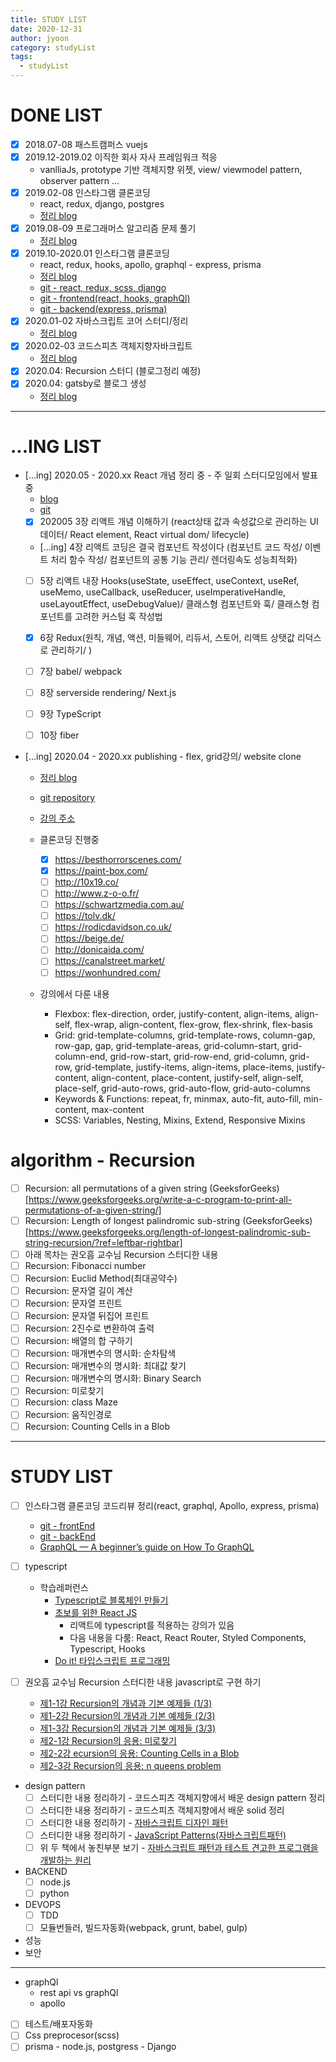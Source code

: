 ```yaml
---
title: STUDY LIST
date: 2020-12-31
author: jyoon
category: studyList
tags:
  - studyList
---
```


# DONE LIST
- [x] 2018.07-08 패스트캠퍼스 vuejs
- [x] 2019.12-2019.02 이직한 회사 자사 프레임워크 적응
  - vanlliaJs, prototype 기반 객체지향 위젯, view/ viewmodel pattern, observer pattern ...
- [x] 2019.02-08 인스타그램 클론코딩
  - react, redux, django, postgres
  - [정리 blog](https://happyjy.netlify.app/category/#ToyProj)
- [x] 2019.08-09 프로그래머스 알고리즘 문제 풀기
  - [정리 blog](https://happyjy.netlify.app/category/#Algorithm)
- [x] 2019.10-2020.01 인스타그램 클론코딩
  - react, redux, hooks, apollo, graphql - express, prisma
  - [정리 blog](https://happyjy.netlify.app/category#ToyProj)
  - [git - react, redux, scss, django](https://github.com/happyjy/yoonGram)
  - [git - frontend(react, hooks, graphQl)](https://github.com/happyjy/prismagram-frontend)
  - [git - backend(express, prisma)](https://github.com/happyjy/prismagram)
- [x] 2020.01-02 자바스크립트 코어 스터디/정리
  - [정리 blog](https://happyjy.netlify.app/category/#Javascript%20Core)
- [x] 2020.02-03 코드스피츠 객체지향자바크립트
  - [정리 blog](https://5ebaa7a69c2fac0007f629c1--happyjy.netlify.app/category/#%EA%B0%9D%EC%B2%B4%EC%A7%80%ED%96%A5%20%EC%9E%90%EB%B0%94%EC%8A%A4%ED%81%AC%EB%A6%BD%ED%8A%B8)
- [x] 2020.04: Recursion 스터디 (블로그정리 예정)
- [x] 2020.04: gatsby로 블로그 생성
  - [정리 blog](https://5ebaa7a69c2fac0007f629c1--happyjy.netlify.app/category/#React)

---
# ...ING LIST
- [...ing] 2020.05 - 2020.xx React 개념 정리 중 - 주 일회 스터디모임에서 발표 중
  - [blog](https://happyjy.netlify.app/category/#React)
  - [git](https://github.com/happyjy/learning-react)
  - [x] 202005 3장 리액트 개념 이해하기 (react상태 값과 속성값으로 관리하는 UI 데이터/ React element, React virtual dom/ lifecycle)
  - [...ing] 4장 리액트 코딩은 결국 컴포넌트 작성이다 (컴포넌트 코드 작성/ 이벤트 처리 함수 작성/ 컴포넌트의 공통 기능 관리/ 렌더링속도 성능최적화)
  - [ ] 5장 리액트 내장 Hooks(useState, useEffect, useContext, useRef, useMemo, useCallback, useReducer, useImperativeHandle, useLayoutEffect, useDebugValue)/ 클래스형 컴포넌트와 훅/ 클래스형 컴포넌트를 고려한 커스텀 훅 작성법
  - [x] 6장 Redux(원칙, 개념, 액션, 미들웨어, 리듀서, 스토어, 리액트 상탯값 리덕스로 관리하기/ )
  - [ ] 7장 babel/ webpack
  - [ ] 8장 serverside rendering/ Next.js
  - [ ] 9장 TypeScript
  - [ ] 10장 fiber


- [...ing] 2020.04 - 2020.xx publishing - flex, grid강의/ website clone
  - [정리 blog](https://happyjy.netlify.app/category/#CloneWebSite)
  - [git repository](https://github.com/happyjy/learning-scss-masterclass) 
  - [강의 주소](https://academy.nomadcoders.co/p/cssnext-css-layout-masterclass)
  
  - 클론코딩 진행중 
    - [x] https://besthorrorscenes.com/
    - [x] https://paint-box.com/
    - [ ] http://10x19.co/
    - [ ] http://www.z-o-o.fr/
    - [ ] https://schwartzmedia.com.au/
    - [ ] https://tolv.dk/
    - [ ] https://rodicdavidson.co.uk/
    - [ ] https://beige.de/
    - [ ] http://donicaida.com/
    - [ ] https://canalstreet.market/
    - [ ] https://wonhundred.com/
  - 강의에서 다룬 내용
    - Flexbox: flex-direction, order, justify-content, align-items, align-self, flex-wrap, align-content, flex-grow, flex-shrink, flex-basis
    - Grid: grid-template-columns, grid-template-rows, column-gap, row-gap, gap, grid-template-areas, grid-column-start, grid-column-end, grid-row-start, grid-row-end, grid-column, grid-row, grid-template, justify-items, align-items, place-items, justify-content, align-content, place-content, justify-self, align-self, place-self, grid-auto-rows, grid-auto-flow, grid-auto-columns
    - Keywords & Functions: repeat, fr, minmax, auto-fit, auto-fill, min-content, max-content
    - SCSS: Variables, Nesting, Mixins, Extend, Responsive Mixins

# algorithm - Recursion
  - [ ] Recursion: all permutations of a given string (GeeksforGeeks)[https://www.geeksforgeeks.org/write-a-c-program-to-print-all-permutations-of-a-given-string/]
  - [ ] Recursion: Length of longest palindromic sub-string (GeeksforGeeks)[https://www.geeksforgeeks.org/length-of-longest-palindromic-sub-string-recursion/?ref=leftbar-rightbar]
  - [ ] 아래 목차는 권오흠 교수님 Recursion 스터디한 내용
  - [ ] Recursion: Fibonacci number 
  - [ ] Recursion: Euclid Method(최대공약수)
  - [ ] Recursion: 문자열 길이 계산
  - [ ] Recursion: 문자열 프린트 
  - [ ] Recursion: 문자열 뒤집어 프린트 
  - [ ] Recursion: 2진수로 변환하여 출력
  - [ ] Recursion: 배열의 합 구하기 
  - [ ] Recursion: 매개변수의 명시화: 순차탐색
  - [ ] Recursion: 매개변수의 명시화: 최대값 찾기 
  - [ ] Recursion: 매개변수의 명시화: Binary Search
  - [ ] Recursion: 미로찾기 
  - [ ] Recursion: class Maze
  - [ ] Recursion: 움직인경로
  - [ ] Recursion: Counting Cells in a Blob

---
# STUDY LIST
- [ ] 인스타그램 클론코딩 코드리뷰 정리(react, graphql, Apollo, express, prisma)
  - [git - frontEnd](https://github.com/happyjy/prismagram-frontend)
  - [git - backEnd](https://github.com/happyjy/prismagram)
  - [GraphQL — A beginner’s guide on How To GraphQL](https://medium.com/@hurali/graphql-a-beginners-guide-on-how-to-graphql-6d4dc53a2c16) 
  
- [ ] typescript
  - 학습레퍼런스 
    - [Typescript로 블록체인 만들기](https://academy.nomadcoders.co/p/build-a-blockchain-with-typescript)
    - [초보를 위한 React JS](https://academy.nomadcoders.co/p/react-for-beginners)
       - 리액트에 typescript를 적용하는 강의가 있음
       - 다음 내용을 다룸: React, React Router, Styled Components, Typescript, Hooks
    - [Do it! 타입스크립트 프로그래밍](http://www.kyobobook.co.kr/product/detailViewKor.laf?ejkGb=KOR&mallGb=KOR&barcode=9791163031482&orderClick=LEa&Kc=)
    
- [ ] 권오흠 교수님 Recursion 스터디한 내용 javascript로 구현 하기
  - [제1-1강 Recursion의 개념과 기본 예제들 (1/3)](https://www.youtube.com/watch?v=ln7AfppN7mY&list=PL52K_8WQO5oUuH06MLOrah4h05TZ4n38l)
  - [제1-2강 Recursion의 개념과 기본 예제들 (2/3)](https://www.youtube.com/watch?v=tuzf1yLPgRI&list=PL52K_8WQO5oUuH06MLOrah4h05TZ4n38l&index=2)
  - [제1-3강 Recursion의 개념과 기본 예제들 (3/3)](https://www.youtube.com/watch?v=Vwfo_hrxuzg&list=PL52K_8WQO5oUuH06MLOrah4h05TZ4n38l&index=3)
  - [제2-1강 Recursion의 응용: 미로찾기](https://www.youtube.com/watch?v=m6lXDsx7oCk&list=PL52K_8WQO5oUuH06MLOrah4h05TZ4n38l&index=4)
  - [제2-2강 ecursion의 응용: Counting Cells in a Blob](https://www.youtube.com/watch?v=HHJFlVT1tBw&list=PL52K_8WQO5oUuH06MLOrah4h05TZ4n38l&index=5)
  - [제2-3강 Recursion의 응용: n queens problem](https://www.youtube.com/watch?v=xKGbWC-DPT4&list=PL52K_8WQO5oUuH06MLOrah4h05TZ4n38l&index=6)


* design pattern
  - [ ] 스터디한 내용 정리하기 - 코드스피츠 객체지향에서 배운 design pattern 정리 
  - [ ] 스터디한 내용 정리하기 - 코드스피츠 객체지향에서 배운 solid 정리 
  - [ ] 스터디한 내용 정리하기 - [자바스크립트 디자인 패턴](http://www.kyobobook.co.kr/product/detailViewKor.laf?ejkGb=KOR&mallGb=KOR&barcode=9788960778856&orderClick=LAG&Kc=)
  - [ ] 스터디한 내용 정리하기 - [JavaScript Patterns(자바스크립트패턴)](http://www.kyobobook.co.kr/product/detailViewKor.laf?ejkGb=KOR&mallGb=KOR&barcode=9788966260157&orderClick=LAG&Kc=)
  - [ ] 위 두 책에서 놓친부분 보기 - [자바스크립트 패턴과 테스트 견고한 프로그램을 개발하는 원리](http://www.kyobobook.co.kr/product/detailViewKor.laf?ejkGb=KOR&mallGb=KOR&barcode=9791160500257&orderClick=LAG&Kc=)

* BACKEND
  - [ ] node.js
  - [ ] python

* DEVOPS
  - [ ] TDD
  - [ ] 모듈번들러, 빌드자동화(webpack, grunt, babel, gulp)
* 성능
* 보안


---
* graphQl
  - rest api vs graphQl
  - apollo

* [ ] 테스트/배포자동화
* [ ] Css preprocesor(scss)
* [ ] prisma - node.js, postgress - Django
